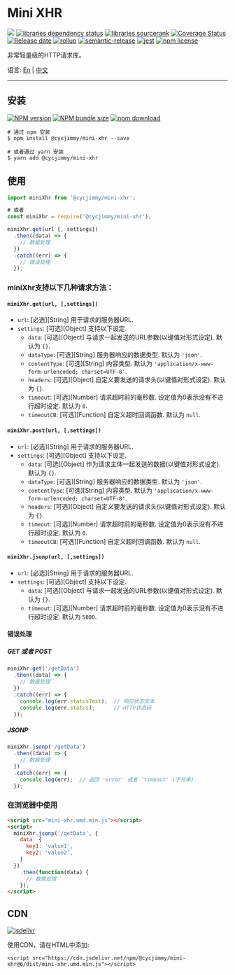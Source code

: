 # Mini XHR
![][workflows-badge-image]
[![libraries dependency status][libraries-status-image]][libraries-status-url]
[![libraries sourcerank][libraries-sourcerank-image]][libraries-sourcerank-url]
[![Coverage Status][coverage-image]][coverage-url]
[![Release date][release-date-image]][release-url]
[![rollup][rollup-image]][rollup-url]
[![semantic-release][semantic-image]][semantic-url]
[![jest][jest-image]][jest-url]
[![npm license][license-image]][download-url]

非常轻量级的HTTP请求库。

语言: [En][Readme-url-En] | [中文][Readme-url-ZhCN]
***

## 安装
[![NPM version][npm-image]][npm-url]
[![NPM bundle size][npm-bundle-size-image]][npm-url]
[![npm download][download-image]][download-url]

```shell
# 通过 npm 安装
$ npm install @cycjimmy/mini-xhr --save

# 或者通过 yarn 安装
$ yarn add @cycjimmy/mini-xhr
```

## 使用
```javascript
import miniXhr from '@cycjimmy/mini-xhr';

# 或者
const miniXhr = require('@cycjimmy/mini-xhr');

miniXhr.get(url [, settings])
  .then((data) => {
    // 数据处理
  })
  .catch((err) => {
    // 错误处理
  });
```

### miniXhr支持以下几种请求方法：
#### `miniXhr.get(url, [,settings])`
* `url`: [必选][String] 用于请求的服务器URL.
* `settings`: [可选][Object] 支持以下设定.
  * `data`: [可选][Object] 与请求一起发送的URL参数(以键值对形式设定). 默认为 `{}`.
  * `dataType`: [可选][String] 服务器响应的数据类型. 默认为 `'json'`.
  * `contentType`: [可选][String] 内容类型. 默认为 `'application/x-www-form-urlencoded; charset=UTF-8'`.
  * `headers`: [可选][Object] 自定义要发送的请求头(以键值对形式设定). 默认为 `{}`.
  * `timeout`: [可选][Number] 请求超时前的毫秒数. 设定值为0表示没有不进行超时设定. 默认为 `0`.
  * `timeoutCB`: [可选][Function] 自定义超时回调函数. 默认为 `null`.
  
#### `miniXhr.post(url, [,settings])`
* `url`: [必选][String] 用于请求的服务器URL.
* `settings`: [可选][Object] 支持以下设定.
  * `data`: [可选][Object] 作为请求主体一起发送的数据(以键值对形式设定). 默认为 `{}`.
  * `dataType`: [可选][String] 服务器响应的数据类型. 默认为 `'json'`.
  * `contentType`: [可选][String] 内容类型. 默认为 `'application/x-www-form-urlencoded; charset=UTF-8'`.
  * `headers`: [可选][Object] 自定义要发送的请求头(以键值对形式设定). 默认为 `{}`.
  * `timeout`: [可选][Number] 请求超时前的毫秒数. 设定值为0表示没有不进行超时设定. 默认为 `0`.
  * `timeoutCB`: [可选][Function] 自定义超时回调函数. 默认为 `null`.

#### `miniXhr.jsonp(url, [,settings])`
* `url`: [必选][String] 用于请求的服务器URL.
* `settings`: [可选][Object] 支持以下设定.
  * `data`: [可选][Object] 与请求一起发送的URL参数(以键值对形式设定). 默认为 `{}`.
  * `timeout`: [可选][Number] 请求超时前的毫秒数. 设定值为0表示没有不进行超时设定. 默认为 `5000`.

#### 错误处理
##### GET 或者 POST
```javascript
miniXhr.get('/getData')
  .then((data) => {
    // 数据处理
  })
  .catch((err) => {
    console.log(err.statusText);  // 响应状态文本
    console.log(err.status);      // HTTP状态码
  });
```

##### JSONP
```javascript
miniXhr.jsonp('/getData')
  .then((data) => {
    // 数据处理
  })
  .catch((err) => {
    console.log(err);  // 返回 'error' 或者 'timeout' (字符串)
  });
```

### 在浏览器中使用
```html
<script src="mini-xhr.umd.min.js"></script>
<script>
  miniXhr.jsonp('/getData', {
    data: {
      key1: 'value1',
      key2: 'value2',
    }
  })
    .then(function(data) {
      // 数据处理
    });
</script>
```

## CDN
[![jsdelivr][jsdelivr-image]][jsdelivr-url]

使用CDN，请在HTML中添加:
```text
<script src="https://cdn.jsdelivr.net/npm/@cycjimmy/mini-xhr@6/dist/mini-xhr.umd.min.js"></script>
```

<!-- Links: -->
[npm-image]: https://img.shields.io/npm/v/@cycjimmy/mini-xhr
[npm-url]: https://npmjs.org/package/@cycjimmy/mini-xhr
[npm-bundle-size-image]: https://img.shields.io/bundlephobia/min/@cycjimmy/mini-xhr

[download-image]: https://img.shields.io/npm/dt/@cycjimmy/mini-xhr
[download-url]: https://npmjs.org/package/@cycjimmy/mini-xhr

[jsdelivr-image]: https://img.shields.io/jsdelivr/npm/hy/@cycjimmy/mini-xhr
[jsdelivr-url]: https://www.jsdelivr.com/package/npm/@cycjimmy/mini-xhr

[workflows-badge-image]: https://github.com/cycjimmy/mini-xhr/workflows/Test%20CI/badge.svg

[libraries-status-image]: https://img.shields.io/librariesio/release/npm/@cycjimmy/mini-xhr
[libraries-sourcerank-image]: https://img.shields.io/librariesio/sourcerank/npm/@cycjimmy/mini-xhr
[libraries-status-url]: https://libraries.io/github/cycjimmy/mini-xhr
[libraries-sourcerank-url]: https://libraries.io/npm/@cycjimmy%2Fmini-xhr

[coverage-image]: https://img.shields.io/coveralls/github/cycjimmy/mini-xhr
[coverage-url]: https://coveralls.io/github/cycjimmy/mini-xhr

[release-date-image]: https://img.shields.io/github/release-date/cycjimmy/mini-xhr
[release-url]: https://github.com/cycjimmy/mini-xhr/releases

[rollup-image]: https://img.shields.io/github/package-json/dependency-version/cycjimmy/mini-xhr/dev/rollup
[rollup-url]: https://github.com/rollup/rollup

[semantic-image]: https://img.shields.io/badge/%20%20%F0%9F%93%A6%F0%9F%9A%80-semantic--release-e10079.svg
[semantic-url]: https://github.com/semantic-release/semantic-release

[jest-image]: https://img.shields.io/badge/tested_with-jest-99424f.svg
[jest-url]: https://github.com/facebook/jest

[license-image]: https://img.shields.io/npm/l/@cycjimmy/mini-xhr

[Readme-url-En]: ./README.md
[Readme-url-ZhCN]: ./README_zhCN.md
